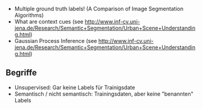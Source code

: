 * Multiple ground truth labels! (A Comparison of Image Segmentation Algorithms)
* What are context cues (see http://www.inf-cv.uni-jena.de/Research/Semantic+Segmentation/Urban+Scene+Understanding.html)
* Gaussian Process Inference (see http://www.inf-cv.uni-jena.de/Research/Semantic+Segmentation/Urban+Scene+Understanding.html)

## Begriffe
* Unsupervised: Gar keine Labels für Trainigsdate
* Semantisch / nicht semantisch: Trainingsdaten, aber keine "benannten" Labels